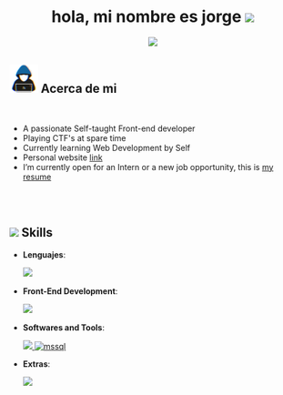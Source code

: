 <h1 align="center"><b> hola, mi nombre es jorge </b><img src="https://media.giphy.com/media/hvRJCLFzcasrR4ia7z/giphy.gif" width="35"></h1>


<p align="center">
<a href="https://github.com/DenverCoder1/readme-typing-svg"><img src="https://readme-typing-svg.herokuapp.com?font=Time+New+Roman&color=cyan&size=25&center=true&vCenter=true&width=600&height=100&lines=Haz+lo+que+puedas;en+donde+estes;y+con+lo+que+tienes;y+no+te+procupes+por+el+resto"></a>
</p>

## <picture><img src = "https://github.com/0xAbdulKhalid/0xAbdulKhalid/raw/main/assets/mdImages/about_me.gif" width = 50px></picture> **Acerca de mi**


<br>

- A passionate Self-taught Front-end developer
- Playing CTF's at spare time
- Currently learning Web Development by Self
- Personal website [link](https://www.0xabdulkhalid.ml)
- I’m currently open for an Intern or a new job opportunity, this is [my resume](https://read.cv/0xabdulkhalid)

<br><br>

 ## <img src="https://media2.giphy.com/media/QssGEmpkyEOhBCb7e1/giphy.gif?cid=ecf05e47a0n3gi1bfqntqmob8g9aid1oyj2wr3ds3mg700bl&rid=giphy.gif" width ="40"><b> Skills</b>

<p align="center">

- **Lenguajes**:
    <p align="start">
  <a href="https://skillicons.dev">
    <img src="https://skillicons.dev/icons?i=cs,c" />
  </a>
</p>


- **Front-End Development**:
  <p align="start">
  <a href="https://skillicons.dev">
    <img src="https://skillicons.dev/icons?i=html,css,js" />
  </a>
</p>


- **Softwares and Tools**:
  <p align="start">
  <a href="https://skillicons.dev">
    <img src="https://skillicons.dev/icons?i=git" />
   <img src="https://camo.githubusercontent.com/42dfd0950d93092d82d677877fe87d5bab1e2acccc1110bf0f9dd755988ccb7e/68747470733a2f2f7777772e7376677265706f2e636f6d2f73686f772f3330333232392f6d6963726f736f66742d73716c2d7365727665722d6c6f676f2e737667" alt="mssql" width="40" height="40" data-canonical-src="https://www.svgrepo.com/show/303229/microsoft-sql-server-logo.svg" style="max-width: 100%;">
  </a>
</p>

- **Extras**:
  <p align="start">
  <a href="https://skillicons.dev">
    <img src="https://skillicons.dev/icons?i=git,md,linkedin,instagram,vscode,discord" />
  </a>
</p>







